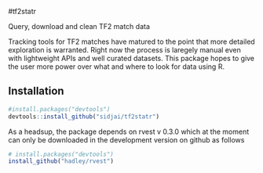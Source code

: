 #tf2statr

Query, download and clean TF2 match data

Tracking tools for TF2 matches have matured to the point that more detailed exploration is warranted. Right now the process is laregely manual even with lightweight APIs and well curated datasets. This package hopes to give the user more power over what and where to look for data using R.

## Installation

```r
#install.packages("devtools")
devtools::install_github("sidjai/tf2statr")
```
As a headsup, the package depends on rvest v 0.3.0 which at the moment can only be downloaded in the development version on github as follows

```r
# install.packages("devtools")
install_github("hadley/rvest")

```
